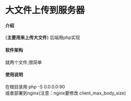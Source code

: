 # 大文件上传到服务器

#### 介绍
{**主要用来上传大文件**}
后端用php实现

#### 软件架构  
就两个文件,很简单


#### 使用说明

在根目录用 php -S 0.0.0.0:90  
或者部署到nginx(注意：nginx要修改 client_max_body_size)
